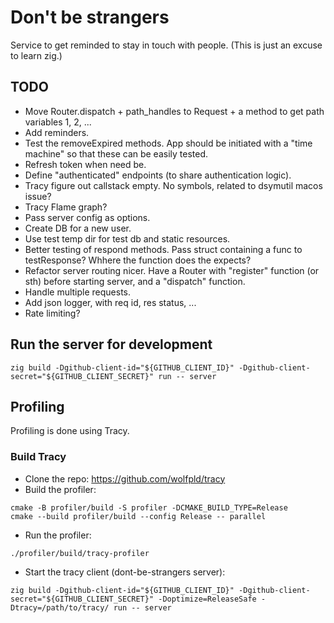 # Don't be strangers

Service to get reminded to stay in touch with people.
(This is just an excuse to learn zig.)

## TODO
- Move Router.dispatch + path_handles to Request + a method to get path variables 1, 2, ...
- Add reminders.
- Test the removeExpired methods. App should be initiated with a "time machine" so that these can be easily tested.
- Refresh token when need be.
- Define "authenticated" endpoints (to share authentication logic).
- Tracy figure out callstack empty. No symbols, related to dsymutil macos issue?
- Tracy Flame graph?
- Pass server config as options.
- Create DB for a new user.
- Use test temp dir for test db and static resources.
- Better testing of respond methods. Pass struct containing a func to testResponse? Whhere the function does the expects?
- Refactor server routing nicer. Have a Router with "register" function (or sth) before starting server, and a "dispatch" function.
- Handle multiple requests.
- Add json logger, with req id, res status, ...
- Rate limiting?

## Run the server for development
```shell
zig build -Dgithub-client-id="${GITHUB_CLIENT_ID}" -Dgithub-client-secret="${GITHUB_CLIENT_SECRET}" run -- server
```

## Profiling
Profiling is done using Tracy.

### Build Tracy
- Clone the repo: https://github.com/wolfpld/tracy
- Build the profiler:
```shell
cmake -B profiler/build -S profiler -DCMAKE_BUILD_TYPE=Release
cmake --build profiler/build --config Release -- parallel
```
- Run the profiler:
```shell
./profiler/build/tracy-profiler
```
- Start the tracy client (dont-be-strangers server):
```shell
zig build -Dgithub-client-id="${GITHUB_CLIENT_ID}" -Dgithub-client-secret="${GITHUB_CLIENT_SECRET}" -Doptimize=ReleaseSafe -Dtracy=/path/to/tracy/ run -- server
```
